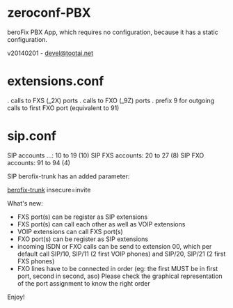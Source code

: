 zeroconf-PBX
============

beroFix PBX App, which requires no configuration, because it has a static configuration.



v20140201 - devel@tootai.net

extensions.conf
===============

. calls to FXS (_2X) ports
. calls to FXO (_9Z) ports
. prefix 9 for outgoing calls to first FXO port (equivalent to 91)

sip.conf
========
SIP accounts ...: 10 to 19 (10)
SIP FXS accounts: 20 to 27 (8)
SIP FXO accounts: 91 to 94 (4)

SIP berofix-trunk has an added parameter:

[berofix-trunk](+)
insecure=invite

What's new:

* FXS port(s) can be register as SIP extensions
* FXS port(s) can call each other as well as VOIP extensions
* VOIP extensions can call FXS port(s)
* FXO port(s) can be register as SIP extensions
* incoming ISDN or FXO calls can be send to extension 00, which per default call SIP/10, SIP/11 (2 first VOIP phones) and SIP/20, SIP/21 (2 first FXS phones)
* FXO lines have to be connected in order (eg: the first MUST be in first port, second in second, aso)
  Please check the graphical representation of the port assignment to know the right order


Enjoy!

